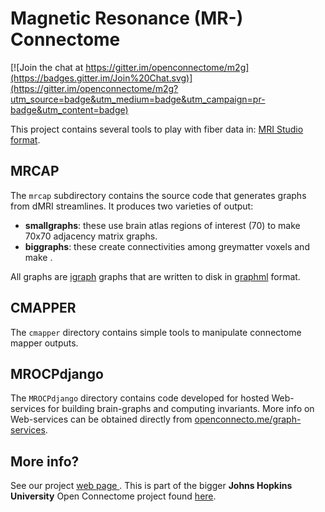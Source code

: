 Magnetic Resonance (MR-) Connectome
====================================

[![Join the chat at https://gitter.im/openconnectome/m2g](https://badges.gitter.im/Join%20Chat.svg)](https://gitter.im/openconnectome/m2g?utm_source=badge&utm_medium=badge&utm_campaign=pr-badge&utm_content=badge)

This project contains several tools to play with fiber data in:
[MRI Studio format](http://www.mristudio.org/).

MRCAP
-----
The `mrcap` subdirectory contains the source code that generates graphs from dMRI streamlines.  It produces two varieties of output:

- **smallgraphs**: these use brain atlas regions of interest (70) to make 70x70 adjacency matrix graphs.
- **biggraphs**: these create connectivities among greymatter voxels and make .

All graphs are [igraph](igraph.sourceforge.net) graphs that are written to disk in [graphml](graphml.graphdrawing.org) format.

CMAPPER
-------
The `cmapper` directory contains simple tools to manipulate connectome mapper outputs.

MROCPdjango
-----------
The `MROCPdjango` directory contains code developed for hosted Web-services for building brain-graphs and computing invariants. More info on Web-services can be obtained directly from [openconnecto.me/graph-services](http://openconnecto.me/graph-services).


More info?
----------
See our project [web page ](http://openconnectome.github.com/MR-connectome/).
This is part of the bigger **Johns Hopkins University** Open Connectome project found [here](http://www.openconnectomeproject.org/).

